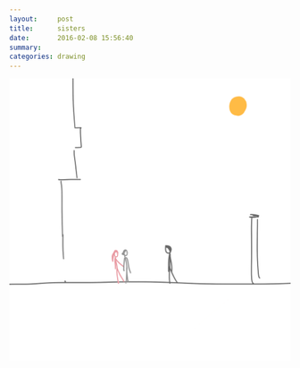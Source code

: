 ```yaml
---
layout:     post
title:      sisters
date:       2016-02-08 15:56:40
summary:    
categories: drawing
---
```

![sisters](/images/diary/sisters.png "at aunt's house")
